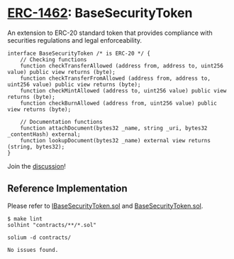 # [ERC-1462](https://eips.ethereum.org/EIPS/eip-1462): BaseSecurityToken

An extension to ERC-20 standard token that provides compliance with securities regulations and legal enforceability.

```solidity
interface BaseSecurityToken /* is ERC-20 */ {
    // Checking functions
    function checkTransferAllowed (address from, address to, uint256 value) public view returns (byte);
    function checkTransferFromAllowed (address from, address to, uint256 value) public view returns (byte);
    function checkMintAllowed (address to, uint256 value) public view returns (byte);
    function checkBurnAllowed (address from, uint256 value) public view returns (byte);

    // Documentation functions
    function attachDocument(bytes32 _name, string _uri, bytes32 _contentHash) external;
    function lookupDocument(bytes32 _name) external view returns (string, bytes32);
}
```

Join the [discussion](https://ethereum-magicians.org/t/erc-1462-base-security-token/1501)!

## Reference Implementation

Please refer to [IBaseSecurityToken.sol](contracts/IBaseSecurityToken.sol) and [BaseSecurityToken.sol](contracts/BaseSecurityToken.sol).

```
$ make lint
solhint "contracts/**/*.sol"

solium -d contracts/

No issues found.
```
